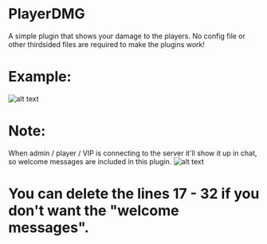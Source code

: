 # PlayerDMG
A simple plugin that shows your damage to the players.
No config file or other thirdsided files are required to make the plugins work!
# Example:
![alt text](https://i.imgur.com/F6f3q3o.png)
# Note:
When admin / player / VIP is connecting to the server it'll show it up in chat, so welcome messages are included in this plugin.
![alt text](https://i.imgur.com/HRLBKE4.png)
# You can delete the lines 17 - 32 if you don't want the "welcome messages".
